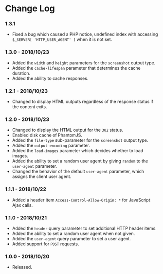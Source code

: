 # Change Log

### 1.3.1
- Fixed a bug which caused a PHP notice, undefined index with accessing `$_SERVER[ 'HTTP_USER_AGENT' ]` when it is not set. 

### 1.3.0 - 2018/10/23
- Added the `width` and `height` parameters for the `screenshot` output type.
- Added the `cache-lifespan` parameter that determines the cache duration.
- Added the ability to cache responses.

### 1.2.1 - 2018/10/23
- Changed to display HTML outputs regardless of the response status if the content exits.

### 1.2.0 - 2018/10/23
- Changed to display the HTML output for the `302` status.
- Enabled disk cache of PhantomJS.
- Added the `file-type` sub-parameter for the `screenshot` output type. 
- Added the `output-encoding` parameter.
- Added the `load-images` parameter which decides whether to load images.
- Added the ability to set a random user agent by giving `random` to the `user-agent` parameter. 
- Changed the behavior of the default `user-agent` parameter, which assigns the client user agent.

### 1.1.1 - 2018/10/22
- Added a header item `Access-Control-Allow-Origin: *` for JavaScript Ajax calls.  

### 1.1.0 - 2018/10/21
- Added the `header` query parameter to set additional HTTP header items. 
- Added the ability to set a random user agent when not given. 
- Added the `user-agent` query parameter to set a user agent.
- Added support for `POST` requests.   

### 1.0.0 - 2018/10/20
- Released.